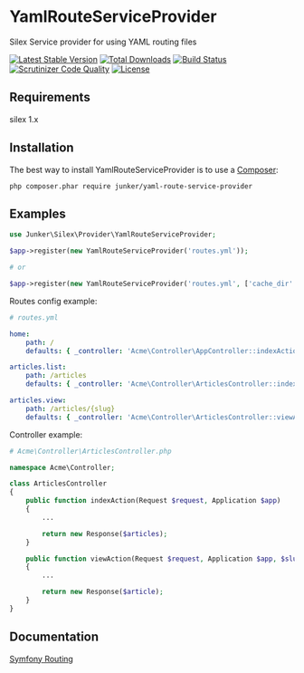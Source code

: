 # YamlRouteServiceProvider

Silex Service provider for using YAML routing files

[![Latest Stable Version](https://poser.pugx.org/junker/yaml-route-service-provider/v/stable)](https://packagist.org/packages/junker/yaml-route-service-provider)
[![Total Downloads](https://poser.pugx.org/junker/yaml-route-service-provider/downloads)](https://packagist.org/packages/junker/yaml-route-service-provider)
[![Build Status](https://scrutinizer-ci.com/g/Junker/YamlRouteServiceProvider/badges/build.png?b=master)](https://scrutinizer-ci.com/g/Junker/YamlRouteServiceProvider/build-status/master)
[![Scrutinizer Code Quality](https://scrutinizer-ci.com/g/Junker/YamlRouteServiceProvider/badges/quality-score.png?b=master)](https://scrutinizer-ci.com/g/Junker/YamlRouteServiceProvider/?branch=master)
[![License](https://poser.pugx.org/junker/yaml-route-service-provider/license)](https://packagist.org/packages/junker/yaml-route-service-provider)

## Requirements

silex 1.x

## Installation

The best way to install YamlRouteServiceProvider is to use a [Composer](https://getcomposer.org/download):

    php composer.phar require junker/yaml-route-service-provider

## Examples

```php
use Junker\Silex\Provider\YamlRouteServiceProvider;

$app->register(new YamlRouteServiceProvider('routes.yml'));

# or

$app->register(new YamlRouteServiceProvider('routes.yml', ['cache_dir' => '/tmp/routes_cache']));

```

Routes config example: 

```yaml
# routes.yml 

home:
    path: /
    defaults: { _controller: 'Acme\Controller\AppController::indexAction' }

articles.list:
    path: /articles
    defaults: { _controller: 'Acme\Controller\ArticlesController::indexAction' }

articles.view:
    path: /articles/{slug}
    defaults: { _controller: 'Acme\Controller\ArticlesController::viewAction' }
```

Controller example:

```php
# Acme\Controller\ArticlesController.php

namespace Acme\Controller;

class ArticlesController
{
	public function indexAction(Request $request, Application $app)
	{
		...

		return new Response($articles);
	}

	public function viewAction(Request $request, Application $app, $slug)
	{
		...

		return new Response($article);
	}
}
```

## Documentation

[Symfony Routing](http://symfony.com/doc/current/book/routing.html)
